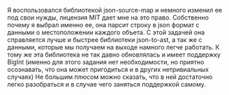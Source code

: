 Я воспользовался библиотекой  json-source-map и немного изменил ее под свои нужды, лицензия MIT дает мне на это право.
Собственно почему я выбрал именно ее, она парсит строку в json формат с  данными о местоположении каждого объета. С этой задачей она справляется лучше и быстрее библиотеки json-to-ast, а так же с данными, которые мы получаем на выходе намного легче работать. К тому же эта библиотека  не так давно обновлялась и имеет поддержку BigInt (именно для этого задания нет необходимости, но приятно осознавать, что она может пригодиться и в других нетривиальных случаях) Не большим плюсом можно сказать, что в ней достаточно легко разобраться и в случае чего заняться поддержкой самому.